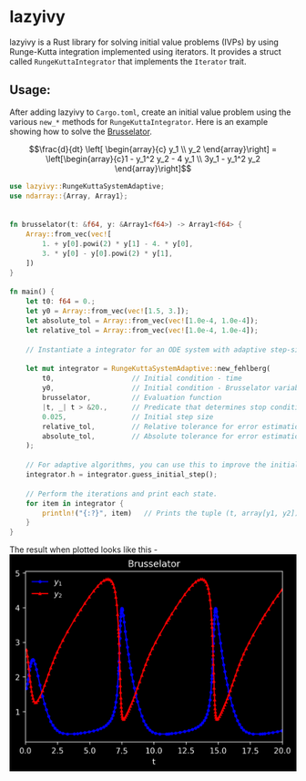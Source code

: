 # lazyivy

lazyivy is a Rust library for solving initial value problems (IVPs) 
by using Runge-Kutta integration implemented using iterators. It provides a 
struct called `RungeKuttaIntegrator` that implements the `Iterator` trait. 

## Usage: 

After adding lazyivy to `Cargo.toml`, create an initial value problem using 
the various `new_*` methods for `RungeKuttaIntegrator`. Here is an example 
showing how to solve the [Brusselator](https://en.wikipedia.org/wiki/Brusselator). 
```math
\frac{d}{dt} \left[ \begin{array}{c}
 y_1 \\ y_2 \end{array}\right] = \left[\begin{array}{c}1 - y_1^2 y_2 - 4 y_1 \\ 3y_1 - y_1^2 y_2 \end{array}\right]
```
```rust
use lazyivy::RungeKuttaSystemAdaptive;
use ndarray::{Array, Array1};
 
 
fn brusselator(t: &f64, y: &Array1<f64>) -> Array1<f64> {
    Array::from_vec(vec![
        1. + y[0].powi(2) * y[1] - 4. * y[0],
        3. * y[0] - y[0].powi(2) * y[1],
    ])
}
 
fn main() {
    let t0: f64 = 0.;
    let y0 = Array::from_vec(vec![1.5, 3.]);
    let absolute_tol = Array::from_vec(vec![1.0e-4, 1.0e-4]);
    let relative_tol = Array::from_vec(vec![1.0e-4, 1.0e-4]);
 
    // Instantiate a integrator for an ODE system with adaptive step-size Runge-Kutta.
 
    let mut integrator = RungeKuttaSystemAdaptive::new_fehlberg(
        t0,                   // Initial condition - time
        y0,                   // Initial condition - Brusselator variables in Array[y1, y2]
        brusselator,          // Evaluation function
        |t, _| t > &20.,      // Predicate that determines stop condition
        0.025,                // Initial step size
        relative_tol,         // Relative tolerance for error estimation
        absolute_tol,         // Absolute tolerance for error estimation
    );
 
    // For adaptive algorithms, you can use this to improve the initial guess for the step size.
    integrator.h = integrator.guess_initial_step();
 
    // Perform the iterations and print each state.
    for item in integrator {
        println!("{:?}", item)   // Prints the tuple (t, array[y1, y2]) at each iteration 
    }
}
```
The result when plotted looks like this - 
![Brusselator](examples/brusselator_adaptive.png)